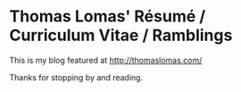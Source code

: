 # Thomas Lomas' Résumé / Curriculum Vitae / Ramblings

This is my blog featured at http://thomaslomas.com/

Thanks for stopping by and reading.

